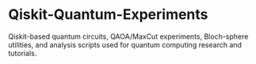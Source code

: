 # Qiskit-Quantum-Experiments
Qiskit-based quantum circuits, QAOA/MaxCut experiments, Bloch-sphere utilities, and analysis scripts used for quantum computing research and tutorials.
